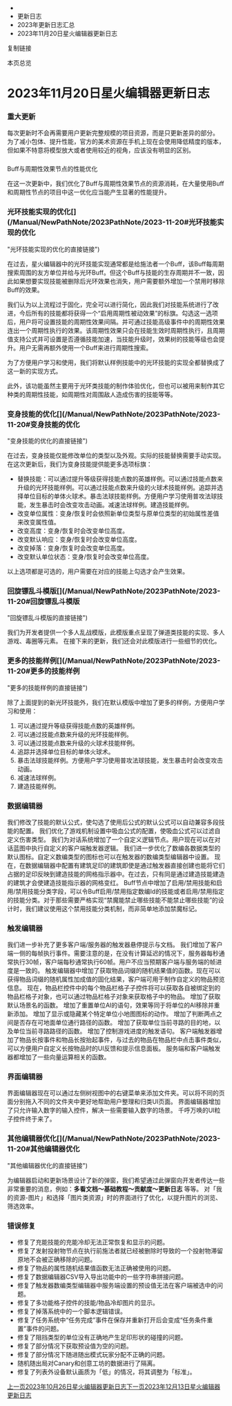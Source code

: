  * [](/)
  * 更新日志
  * 2023年更新日志汇总
  * 2023年11月20日星火编辑器更新日志

复制链接

本页总览

# 2023年11月20日星火编辑器更新日志

### 重大更新[​](/Manual/NewPathNote/2023PathNote/2023-11-20#重大更新 "重大更新的直接链接")

每次更新时不会再需要用户更新完整规模的项目资源，而是只更新差异的部分。
为了减小包体、提升性能，官方的美术资源在手机上现在会使用降低精度的版本，但如果不特意将模型放大或者使用较近的视角，应该没有明显的区别。

###
Buff与周期性效果节点的性能优化[​](/Manual/NewPathNote/2023PathNote/2023-11-20#buff与周期性效果节点的性能优化
"Buff与周期性效果节点的性能优化的直接链接")

在这一次更新中，我们优化了Buff与周期性效果节点的资源消耗，在大量使用Buff和周期性节点的项目中这一优化应当能产生显著的性能提升。

### 光环技能实现的优化[​](/Manual/NewPathNote/2023PathNote/2023-11-20#光环技能实现的优化
"光环技能实现的优化的直接链接")

在过去，星火编辑器中的光环技能实现通常都是给施法者一个Buff，该Buff每周期搜索周围的友方单位并给与光环Buff。但这个Buff与技能的生存周期并不一致，因此如果想要实现技能被删除后光环效果也消失，用户需要额外增加一个禁用时移除Buff的效果。

我们认为以上流程过于固化，完全可以进行简化，因此我们对技能系统进行了改进，今后所有的技能都将获得一个“启用周期性被动效果”的标旗。勾选这一选项后，用户将可设置技能的周期性效果间隔。并可通过技能高级事件中的周期性效果连出一个周期性执行的效果。该周期性效果只会在技能生效时周期性执行，且周期值支持公式并可设置是否遵循技能加速，当技能升级时，效果树的技能等级也会提升。用户无需再额外使用一个Buff来进行周期性搜索。

为了方便用户学习和使用，我们将默认样例技能中的光环技能的实现全都替换成了这一新的实现方式。

此外，该功能虽然主要用于光环类技能的制作体验优化，但也可以被用来制作其它种类的周期性技能，如周期性对周围敌人造成伤害的技能等等。

### 变身技能的优化[​](/Manual/NewPathNote/2023PathNote/2023-11-20#变身技能的优化
"变身技能的优化的直接链接")

在过去，变身技能仅能修改单位的类型以及外观。实际的技能替换需要手动实现。在这次更新后，我们为变身技能提供能更多选项标旗：

  * 替换技能：可以通过提升等级获得技能点数的英雄样例。可以通过技能点数来升级的光环技能样例。可以通过技能点数来升级的火球术技能样例。追踪并选择单位目标的单体火球术。暴击法球技能样例。方便用户学习使用普攻法球技能，发生暴击时会改变攻击动画。减速法球样例。建造技能样例。
  * 改变单位属性：变身/恢复时会依照新单位类型与原单位类型的初始属性差值来改变属性值。
  * 改变高度：变身/恢复时会改变单位高度。
  * 改变默认响应：变身/恢复时会改变单位高度。
  * 改变掉落：变身/恢复时会改变单位高度。
  * 改变默认单位状态：变身/恢复时会改变单位高度。

以上选项都是可选的，用户需要在对应的技能上勾选才会产生效果。

### 回旋镖乱斗模版[​](/Manual/NewPathNote/2023PathNote/2023-11-20#回旋镖乱斗模版
"回旋镖乱斗模版的直接链接")

我们为开发者提供一个多人乱战模版，此模版重点呈现了弹道类技能的实现、多人游戏、毒圈等元素。 在接下来的更新，我们还会对此模版进行一些细节的优化。

### 更多的技能样例[​](/Manual/NewPathNote/2023PathNote/2023-11-20#更多的技能样例
"更多的技能样例的直接链接")

除了上面提到的新光环技能外，我们在默认模版中增加了更多的样例，方便用户学习和使用：

  1. 可以通过提升等级获得技能点数的英雄样例。
  2. 可以通过技能点数来升级的光环技能样例。
  3. 可以通过技能点数来升级的火球术技能样例。
  4. 追踪并选择单位目标的单体火球术。
  5. 暴击法球技能样例。方便用户学习使用普攻法球技能，发生暴击时会改变攻击动画。
  6. 减速法球样例。
  7. 建造技能样例。

### 数据编辑器[​](/Manual/NewPathNote/2023PathNote/2023-11-20#数据编辑器 "数据编辑器的直接链接")

我们修改了技能的默认公式，使勾选了使用后公式的默认公式可以自动兼容多段技能的配置。
我们优化了游戏机制设置中吸血公式的配置，使吸血公式可以过滤自定义伤害类型。
我们为对话系统增加了一个自定义逻辑节点。用户现在可以在对话蓝图中执行自定义的客户端触发器逻辑。
我们进一步优化了数编各数据类型的默认图标。自定义数编类型的图标也可以在触发器的数编类型编辑器中设置。
现在，在数据编辑器中配置有建筑足印的建筑即使是通过触发器直接创建也能将它们占据的足印反映到建造技能的网格指示器中。在过去，只有同是通过建造技能建造的建筑才会使建造技能指示器的网格变红。
Buff节点中增加了启用/禁用技能和启用/禁用技能分类字段，可以令Buff启用/禁用指定数编Id的技能或者启用/禁用指定的技能分类。对于那些需要严格实现“禁魔能禁止哪些技能不能禁止哪些技能”的设计时，我们建议使用这个禁用技能分类机制，而非简单地添加禁魔标记。

### 触发编辑器[​](/Manual/NewPathNote/2023PathNote/2023-11-20#触发编辑器 "触发编辑器的直接链接")

我们进一步补充了更多客户端/服务器的触发器悬停提示与文档。
我们增加了客户端一侧的每帧执行事件。需要注意的是，在没有计算延迟的情况下，服务器每秒通常执行30帧，客户端每秒通常执行60帧。用户不应当预期客户端与服务端的帧进度是一致的。
触发编辑器中增加了获取物品词缀的随机结果值的函数。现在可以获得物品词缀的随机属性加成值的固化结果，客户端可用于制作自定义的物品预览信息。
现在，物品栏控件中的每个物品栏格子子控件将可以获取各自被绑定到的物品栏格子对象，也可以通过物品栏格子对象来获取格子中的物品。 增加了获取默认场景名的函数。
增加了重置单位AI的语句，效果等同于将单位的AI移除并重新添加。 增加了显示或隐藏某个特定单位小地图图标的动作。
增加了判断两点之间是否存在可地面单位通行路径的函数。 增加了获取单位当前寻路的目的地，以及单位当前寻路路径的函数。 增加了控制游戏进度的触发语句。
客户端触发器增加了物品长按事件和物品长按抬起事件，与过去的物品在物品栏中点击事件类似，可以方便用户自定义长按物品时的UI反馈和提示信息面板。
服务端和客户端触发器都增加了一些向量运算相关的函数。

### 界面编辑器[​](/Manual/NewPathNote/2023PathNote/2023-11-20#界面编辑器 "界面编辑器的直接链接")

界面编辑器现在可以通过左侧树视图中的右键菜单来添加文件夹。可以将不同的页面分别拖入不同的文件夹中更好地帮助用户整理和归类UI页面。
界面编辑器增加了只允许输入数字的输入控件，解决一些需要输入数字的场景。 千呼万唤的UI粒子控件终于来了。

### 其他编辑器优化[​](/Manual/NewPathNote/2023PathNote/2023-11-20#其他编辑器优化
"其他编辑器优化的直接链接")

为编辑器启动和更新场景设计了新的弹窗，我们希望通过此弹窗向开发者传达一些非常重要的消息，例如：**多看文档～基础教程～贡献度～更新日志** 等等。
对「我的资源-图片」和选择「图片类资源」时的界面进行了优化，以提升图片的浏览、筛选效率。

### 错误修复[​](/Manual/NewPathNote/2023PathNote/2023-11-20#错误修复 "错误修复的直接链接")

  * 修复了充能技能的充能冷却无法正常恢复和显示的问题。
  * 修复了发射投射物节点在执行前施法者就已经被删除时导致的一个投射物滞留原地不会被正确移除的问题。
  * 修复了物品的属性随机结果值函数无法正确被使用的问题。
  * 修复了数据编辑器CSV导入导出功能中的一些字符串拼接问题。
  * 修复了触发器数编类型编辑器中服务端设置的预设值无法在客户端被选中的问题。
  * 修复了多功能格子控件的技能/物品冷却图片的显示。
  * 修复了掉落系统中的一个脚本逻辑错误。
  * 修复了任务系统中“任务完成”事件在保存并重新打开后会变成“任务条件重置”事件的问题。
  * 修复了阻挡类型的单位没有正确地产生足印形状的碰撞的问题。
  * 修复了部分情况下获取预设值为空的问题。
  * 修复了部分情况下随进随出模式玩家分配不正确的问题。
  * 随机随出局对Canary和创意工坊的数据进行了隔离。
  * 修复了列表外设备默认画质为「低」的情况，将其调整为「标准」。

[上一页2023年10月26日星火编辑器更新日志](/Manual/NewPathNote/2023PathNote/2023-10-26)[下一页2023年12月13日星火编辑器更新日志](/Manual/NewPathNote/2023PathNote/2023-12-13)


